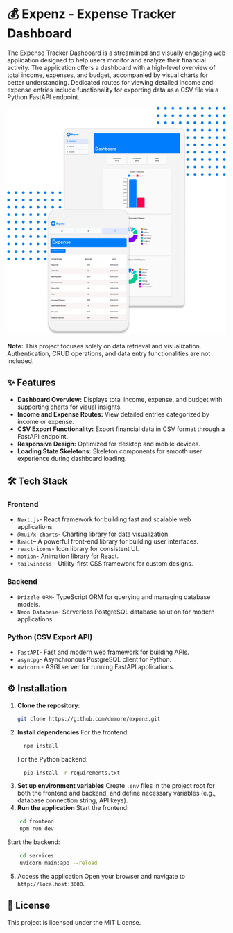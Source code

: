 # 💰 Expenz - Expense Tracker Dashboard

The Expense Tracker Dashboard is a streamlined and visually engaging web application designed to help users monitor and analyze their financial activity. The application offers a dashboard with a high-level overview of total income, expenses, and budget, accompanied by visual charts for better understanding. Dedicated routes for viewing detailed income and expense entries include functionality for exporting data as a CSV file via a Python FastAPI endpoint.

![Preview](/frontend/public/hero.png)

**Note:** This project focuses solely on data retrieval and visualization. Authentication, CRUD operations, and data entry functionalities are not included.

## ✨ Features

- **Dashboard Overview:** Displays total income, expense, and budget with supporting charts for visual insights.
- **Income and Expense Routes:** View detailed entries categorized by income or expense.
- **CSV Export Functionality:** Export financial data in CSV format through a FastAPI endpoint.
- **Responsive Design:** Optimized for desktop and mobile devices.
- **Loading State Skeletons:** Skeleton components for smooth user experience during dashboard loading.

## 🛠️ Tech Stack

### Frontend
- `Next.js`- React framework for building fast and scalable web applications.
- `@mui/x-charts`- Charting library for data visualization.
- `React`– A powerful front-end library for building user interfaces.
- `react-icons`- Icon library for consistent UI.
- `motion`- Animation library for React.
- `tailwindcss` - Utility-first CSS framework for custom designs.

### Backend
- `Drizzle ORM`- TypeScript ORM for querying and managing database models.
- `Neon Database`- Serverless PostgreSQL database solution for modern applications.

### Python (CSV Export API)
- `FastAPI`- Fast and modern web framework for building APIs.
- `asyncpg`- Asynchronous PostgreSQL client for Python.
- `uvicorn` - ASGI server for running FastAPI applications.

## ⚙️ Installation
1. **Clone the repository:**
   ```bash
   git clone https://github.com/dnmore/expenz.git
   ```
2. **Install dependencies**
   For the frontend:
   ```bash
     npm install
   ```
   For the Python backend:
   ```bash
     pip install -r requirements.txt
   ```
3. **Set up environment variables**
Create `.env` files in the project root for both the frontend and backend, and define necessary variables (e.g., database connection string, API keys).
4. **Run the application**
Start the frontend:
```bash
    cd frontend
    npm run dev
```

Start the backend:
```bash
    cd services
    uvicorn main:app --reload 
```
5. Access the application
Open your browser and navigate to `http://localhost:3000`.

## 📄 License

This project is licensed under the MIT License.




